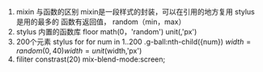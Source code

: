 1. mixin 与函数的区别
    mixin是一段样式的封装，可以在引用的地方复用 stylus是用的最多的
    函数有返回值， random（min，max）
2. stylus 内置的函数库
    floor math(0，'random')
    unit(,'px')
3. 200个元素 stylus for
    for num in 1..200
        .g-ball:nth-child({num})
            $width = random(0,40)
            width = unit($width,'px')
4. filiter constrast(20)
    mix-blend-mode:screen;